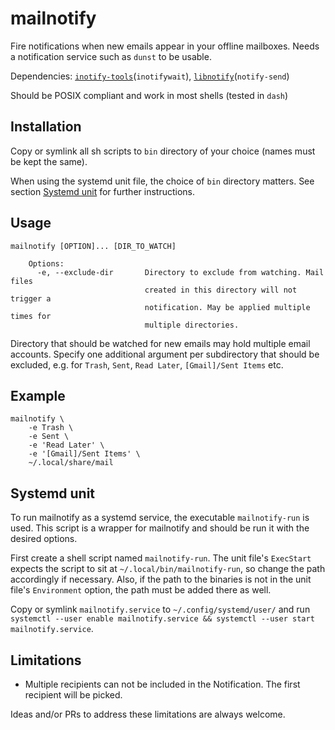 # mailnotify
Fire notifications when new emails appear in your offline mailboxes. Needs a notification service such as `dunst` to be usable.

Dependencies: [`inotify-tools`](https://github.com/inotify-tools/inotify-tools)(`inotifywait`), [`libnotify`](https://github.com/GNOME/libnotify)(`notify-send`)

Should be POSIX compliant and work in most shells (tested in `dash`)

## Installation
Copy or symlink all sh scripts to `bin` directory of your choice (names must be kept the same).

When using the systemd unit file, the choice of `bin` directory matters. See section [Systemd unit](#systemd-unit) for further instructions.

## Usage
```
mailnotify [OPTION]... [DIR_TO_WATCH]

    Options:
      -e, --exclude-dir       Directory to exclude from watching. Mail files
                              created in this directory will not trigger a
                              notification. May be applied multiple times for
                              multiple directories.

```

Directory that should be watched for new emails may hold multiple email accounts. Specify one additional argument per subdirectory that should be excluded, e.g. for `Trash`, `Sent`, `Read Later`, `[Gmail]/Sent Items` etc.

## Example
```
mailnotify \
    -e Trash \ 
    -e Sent \
    -e 'Read Later' \
    -e '[Gmail]/Sent Items' \
    ~/.local/share/mail
```

## Systemd unit
To run mailnotify as a systemd service, the executable `mailnotify-run` is used. This script is a wrapper for mailnotify and should be run it with the desired options. 

First create a shell script named `mailnotify-run`. The unit file's `ExecStart` expects the script to sit at `~/.local/bin/mailnotify-run`, so change the path accordingly if necessary. Also, if the path to the binaries is not in the unit file's `Environment` option, the path must be added there as well.

Copy or symlink `mailnotify.service` to `~/.config/systemd/user/` and run `systemctl --user enable mailnotify.service && systemctl --user start mailnotify.service`. 

## Limitations

- Multiple recipients can not be included in the Notification. The first recipient will be picked. 

Ideas and/or PRs to address these limitations are always welcome.
